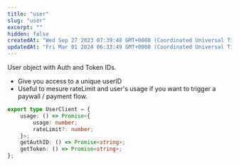 ```yaml
---
title: "user"
slug: "user"
excerpt: ""
hidden: false
createdAt: "Wed Sep 27 2023 07:39:48 GMT+0000 (Coordinated Universal Time)"
updatedAt: "Fri Mar 01 2024 06:33:49 GMT+0000 (Coordinated Universal Time)"
---
```

User object with Auth and Token IDs. 

- Give you access to a unique userID
- Useful to mesure rateLimit and user's usage if you want to trigger a paywall / payment flow.

```typescript
export type UserClient = {
    usage: () => Promise<{
        usage: number;
        rateLimit?: number;
    }>;
    getAuthID: () => Promise<string>;
    getToken: () => Promise<string>;
};
```
